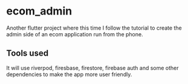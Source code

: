 # ecom_admin

Another flutter project where this time I follow the tutorial to create the admin side of an ecom application run from the phone. 

## Tools used

It will use riverpod, firesbase, firestore, firebase auth and some other dependencies to make the app more user friendly. 
